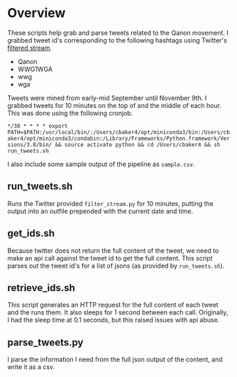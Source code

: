 # Overview

These scripts help grab and parse tweets related to the Qanon movement. I grabbed tweet id's corresponding to the following hashtags using Twitter's [filtered stream](https://developer.twitter.com/en/docs/twitter-api/tweets/filtered-stream/introduction).

- Qanon  
- WWG1WGA  
- wwg  
- wga 

Tweets were mined from early-mid September until November 9th. I grabbed tweets for 10 minutes on the top of and the middle of each hour. This was done using the following cronjob.

`*/30 * * * * export PATH=$PATH:/usr/local/bin/:/Users/cbaker4/opt/miniconda3/bin:/Users/cbaker4/opt/miniconda3/condabin:/Library/Frameworks/Python.framework/Versions/3.8/bin/ && source activate python && cd /Users/cbaker4 && sh run_tweets.sh`

I also include some sample output of the pipeline as `sample.csv`.

## run_tweets.sh

Runs the Twitter provided `filter_stream.py` for 10 minutes, putting the output into an outfile prepended with the current date and time.

## get_ids.sh

Because twitter does not return the full content of the tweet, we need to make an api call against the tweet id to get the full content. This script parses out the tweet id's for a list of jsons (as provided by `run_tweets.sh`).

## retrieve_ids.sh

This script generates an HTTP request for the full content of each tweet and the runs them. It also sleeps for 1 second between each call. Originally, I had the sleep time at 0.1 seconds, but this raised issues with api abuse.

## parse_tweets.py

I parse the information I need from the full json output of the content, and write it as a csv.
